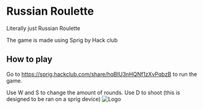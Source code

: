 # Russian Roulette

Literally just Russian Roulette

The game is made using Sprig by Hack club
## How to play

Go to https://sprig.hackclub.com/share/hqBIU3nHQNf1zXvPqbzB to run the game.

Use W and S to change the amount of rounds.
Use D to shoot (this is designed to be ran on a sprig device)
![Logo](https://cloud-a6hnsr9js-hack-club-bot.vercel.app/08e4c9b7cb6284f3dd324783f0942f272.png)

